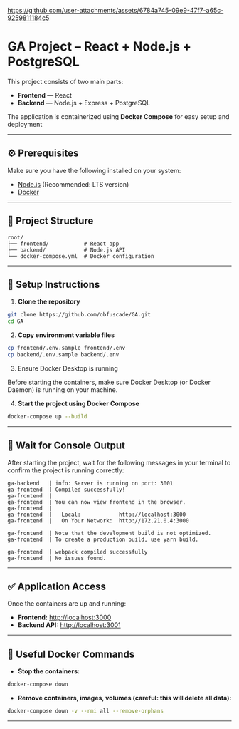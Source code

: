https://github.com/user-attachments/assets/6784a745-09e9-47f7-a65c-9259811184c5

# GA Project – React + Node.js + PostgreSQL

This project consists of two main parts:

- **Frontend** — React
- **Backend** — Node.js + Express + PostgreSQL

The application is containerized using **Docker Compose** for easy setup and deployment

---

## ⚙️ Prerequisites

Make sure you have the following installed on your system:

- [Node.js](https://nodejs.org/en/download/) (Recommended: LTS version)
- [Docker](https://www.docker.com/)

---

## 📁 Project Structure

```
root/
├── frontend/           # React app
├── backend/            # Node.js API
└── docker-compose.yml  # Docker configuration
```

---

## 🔧 Setup Instructions

1. **Clone the repository**

```bash
git clone https://github.com/obfuscade/GA.git
cd GA
```

2. **Copy environment variable files**

```bash
cp frontend/.env.sample frontend/.env
cp backend/.env.sample backend/.env
```

3. Ensure Docker Desktop is running

Before starting the containers, make sure Docker Desktop (or Docker Daemon) is running on your machine.

4. **Start the project using Docker Compose**

```bash
docker-compose up --build
```

---

## 🚀 Wait for Console Output

After starting the project, wait for the following messages in your terminal to confirm the project is running correctly:

```
ga-backend   | info: Server is running on port: 3001
ga-frontend  | Compiled successfully!
ga-frontend  | 
ga-frontend  | You can now view frontend in the browser.
ga-frontend  | 
ga-frontend  |   Local:            http://localhost:3000
ga-frontend  |   On Your Network:  http://172.21.0.4:3000

ga-frontend  | Note that the development build is not optimized.
ga-frontend  | To create a production build, use yarn build.

ga-frontend  | webpack compiled successfully
ga-frontend  | No issues found.
```

---

## ✅ Application Access

Once the containers are up and running:

- **Frontend:** [http://localhost:3000](http://localhost:3000)
- **Backend API:** [http://localhost:3001](http://localhost:3001)

---

## 🐳 Useful Docker Commands

- **Stop the containers:**

```bash
docker-compose down
```

- **Remove containers, images, volumes (careful: this will delete all data):**

```bash
docker-compose down -v --rmi all --remove-orphans
```

---
